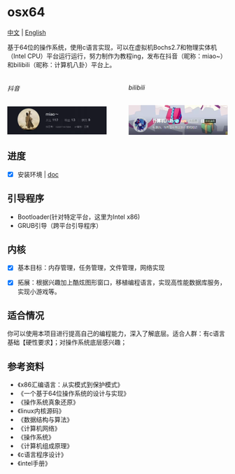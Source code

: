 # osx64

[中文](README.md) | [English](README.en.md)

基于64位的操作系统，使用c语言实现，可以在虚拟机Bochs2.7和物理实体机（Intel CPU）平台运行运行，努力制作为教程ing，发布在抖音（昵称：miao~）和bilibili（昵称：计算机八卦）平台上。

<div style="display: flex; justify-content: space-between;">
  <div style="flex-basis: 45%;">
    <h6>抖音</h6>
    <img src="doc/image/image.png" alt="抖音" style="max-width: 100%;">
  </div>
  <div style="flex-basis: 45%;">
    <h6>bilibili</h6>
    <img src="doc/image/image_1.png" alt="bilibili" style="max-width: 100%;">
  </div>
</div>

## 进度
- [x] 安装环境 | [doc](./doc/0环境安装.md)

## 引导程序

* Bootloader(针对特定平台，这里为Intel x86)
* GRUB引导（跨平台引导程序）

## 内核
- [x] 基本目标：内存管理，任务管理，文件管理，网络实现

- [x] 拓展：根据兴趣加上酷炫图形窗口，移植编程语言，实现高性能数据库服务，实现小游戏等。

## 适合情况
你可以使用本项目进行提高自己的编程能力，深入了解底层。适合人群：有c语言基础【硬性要求】；对操作系统底层感兴趣；

## 参考资料
* 《x86汇编语言：从实模式到保护模式》
* 《一个基于64位操作系统的设计与实现》
* 《操作系统真象还原》
* 《linux内核源码》
* 《数据结构与算法》
* 《计算机网络》
* 《操作系统》
* 《计算机组成原理》
* 《c语言程序设计》
* 《intel手册》

